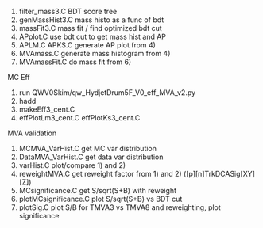 

1) filter_mass3.C  BDT score tree
2) genMassHist3.C  mass histo as a func of bdt
3) massFit3.C      mass fit / find optimized bdt cut
4) APplot.C        use bdt cut to get mass hist and AP
5) APLM.C APKS.C   generate AP plot from 4)
6) MVAmass.C       generate mass histogram from 4)
7) MVAmassFit.C    do mass fit from 6)


MC Eff
1) run QWV0Skim/qw_HydjetDrum5F_V0_eff_MVA_v2.py
2) hadd
3) makeEff3_cent.C
4) effPlotLm3_cent.C effPlotKs3_cent.C


MVA validation
1) MCMVA_VarHist.C      get MC var distribution
2) DataMVA_VarHist.C    get data var distribution
3) varHist.C            plot/compare 1) and 2)
4) reweightMVA.C        get reweight factor from 1) and 2) ([p][n]TrkDCASig[XY][Z])
5) MCsignificance.C     get S/sqrt(S+B) with reweight
6) plotMCsignificance.C plot S/sqrt(S+B) vs BDT cut
7) plotSig.C            plot S/B for TMVA3 vs TMVA8 and reweighting, plot significance


